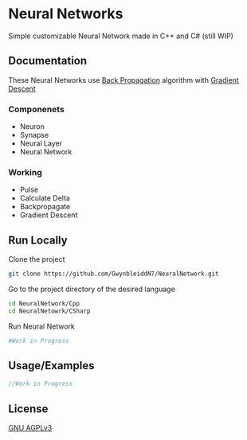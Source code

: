 # Neural Networks

Simple customizable Neural Network made in C++ and C# (still WIP)


## Documentation

These Neural Networks use [Back Propagation](https://www.geeksforgeeks.org/backpropagation-in-neural-network/) algorithm with [Gradient Descent](https://www.geeksforgeeks.org/gradient-descent-algorithm-and-its-variants/)

### Componenets
- Neuron
- Synapse
- Neural Layer
- Neural Network

### Working
- Pulse
- Calculate Delta
- Backpropagate
- Gradient Descent

## Run Locally

Clone the project

```bash
git clone https://github.com/GwynbleiddN7/NeuralNetwork.git
```

Go to the project directory of the desired language

```bash
cd NeuralNetwork/Cpp
cd NeuralNetowrk/CSharp
```

Run Neural Network

```bash
#Work in Progress
```

## Usage/Examples

```javascript
//Work in Progress
```

## License

[GNU AGPLv3 ](https://choosealicense.com/licenses/agpl-3.0/)
